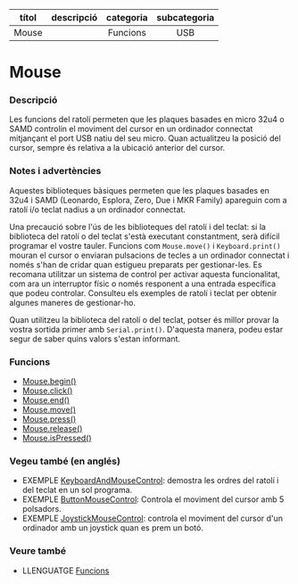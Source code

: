 
| títol | descripció   | categoria  | subcategoria        |
| :---: | :----------: | :--------: | :-----------------: |
| Mouse | | Funcions | USB |

# Mouse

### Descripció

Les funcions del ratolí permeten que les plaques basades en micro 32u4 o SAMD controlin el moviment del cursor en un ordinador connectat mitjançant el port USB natiu del seu micro. Quan actualitzeu la posició del cursor, sempre és relativa a la ubicació anterior del cursor.

### Notes i advertències

Aquestes biblioteques bàsiques permeten que les plaques basades en 32u4 i SAMD (Leonardo, Esplora, Zero, Due i MKR Family) apareguin com a ratolí i/o teclat nadius a un ordinador connectat.

Una precaució sobre l'ús de les biblioteques del ratolí i del teclat: si la biblioteca del ratolí o del teclat s'està executant constantment, serà difícil programar el vostre tauler. Funcions com `Mouse.move()` i `Keyboard.print()` mouran el cursor o enviaran pulsacions de tecles a un ordinador connectat i només s'han de cridar quan estigueu preparats per gestionar-les. Es recomana utilitzar un sistema de control per activar aquesta funcionalitat, com ara un interruptor físic o només responent a una entrada específica que podeu controlar. Consulteu els exemples de ratolí i teclat per obtenir algunes maneres de gestionar-ho.

Quan utilitzeu la biblioteca del ratolí o del teclat, potser és millor provar la vostra sortida primer amb `Serial.print()`. D'aquesta manera, podeu estar segur de saber quins valors s'estan informant.

### Funcions

- [Mouse.begin()](./Mouse/Mouse.begin().md)
- [Mouse.click()](./Mouse/Mouse.click().md)
- [Mouse.end()](./Mouse/Mouse.end().md)
- [Mouse.move()](./Mouse/Mouse.move().md)
- [Mouse.press()](./Mouse/Mouse.press().md)
- [Mouse.release()](./Mouse/Mouse.release().md)
- [Mouse.isPressed()](./Mouse/Mouse.isPressed().md)

### Vegeu també (en anglés)

- EXEMPLE [KeyboardAndMouseControl](http://www.arduino.cc/en/Tutorial/KeyboardAndMouseControl): demostra les ordres del ratolí i del teclat en un sol programa.
- EXEMPLE [ButtonMouseControl](http://www.arduino.cc/en/Tutorial/ButtonMouseControl): Controla el moviment del cursor amb 5 polsadors.
- EXEMPLE [JoystickMouseControl](http://www.arduino.cc/en/Tutorial/JoystickMouseControl): controla el moviment del cursor d'un ordinador amb un joystick quan es prem un botó.

### Veure també

* LLENGUATGE [Funcions](../Funcions.md)
